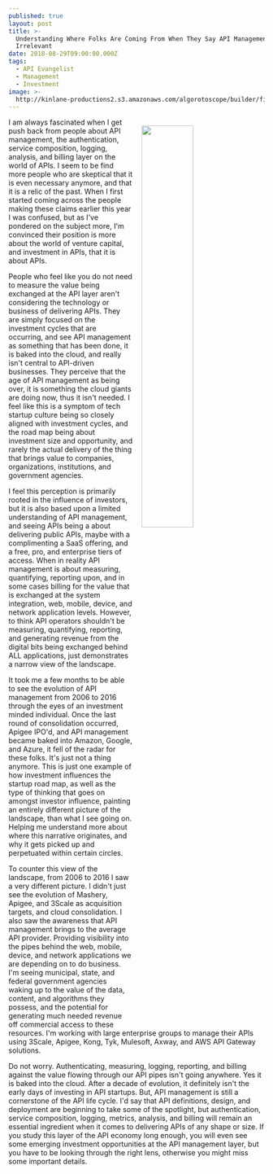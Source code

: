 ```yaml
---
published: true
layout: post
title: >-
  Understanding Where Folks Are Coming From When They Say API Management Is
  Irrelevant
date: 2018-08-29T09:00:00.000Z
tags:
  - API Evangelist
  - Management
  - Investment
image: >-
  http://kinlane-productions2.s3.amazonaws.com/algorotoscope/builder/filtered/23_19_800_500_0_max_0_-5_-1.jpg
---
```

<p><img src="{{ page.image }}" width="45%" align="right" style="padding: 15px;" /></p>I am always fascinated when I get push back from people about API management, the authentication, service composition, logging, analysis, and billing layer on the world of APIs. I seem to be find more people who are skeptical that it is even necessary anymore, and that it is a relic of the past. When I first started coming across the people making these claims earlier this year I was confused, but as I've pondered on the subject more, I'm convinced their position is more about the world of venture capital, and investment in APIs, that it is about APIs.

People who feel like you do not need to measure the value being exchanged at the API layer aren't considering the technology or business of delivering APIs. They are simply focused on the investment cycles that are occurring, and see API management as something that has been done, it is baked into the cloud, and really isn't central to API-driven businesses. They perceive that the age of API management as being over, it is something the cloud giants are doing now, thus it isn't needed. I feel like this is a symptom of tech startup culture being so closely aligned with investment cycles, and the road map being about investment size and opportunity, and rarely the actual delivery of the thing that brings value to companies, organizations, institutions, and government agencies.

I feel this perception is primarily rooted in the influence of investors, but it is also based upon a limited understanding of API management, and seeing APIs being a about delivering public APIs, maybe with a complimenting a SaaS offering, and a free, pro, and enterprise tiers of access. When in reality API management is about measuring, quantifying, reporting upon, and in some cases billing for the value that is exchanged at the system integration, web, mobile, device, and network application levels. However, to think API operators shouldn't be measuring, quantifying, reporting, and generating revenue from the digital bits being exchanged behind ALL applications, just demonstrates a narrow view of the landscape.

It took me a few months to be able to see the evolution of API management from 2006 to 2016 through the eyes of an investment minded individual. Once the last round of consolidation occurred, Apigee IPO'd, and API management became baked into Amazon, Google, and Azure, it fell of the radar for these folks. It's just not a thing anymore. This is just one example of how investment influences the startup road map, as well as the type of thinking that goes on amongst investor influence, painting an entirely different picture of the landscape, than what I see going on. Helping me understand more about where this narrative originates, and why it gets picked up and perpetuated within certain circles.

To counter this view of the landscape, from 2006 to 2016 I saw a very different picture. I didn't just see the evolution of Mashery, Apigee, and 3Scale as acquisition targets, and cloud consolidation. I also saw the awareness that API management brings to the average API provider. Providing visibility into the pipes behind the web, mobile, device, and network applications we are depending on to do business. I'm seeing municipal, state, and federal government agencies waking up to the value of the data, content, and algorithms they possess, and the potential for generating much needed revenue off commercial access to these resources. I'm working with large enterprise groups to manage their APIs using 3Scale, Apigee, Kong, Tyk, Mulesoft, Axway, and AWS API Gateway solutions.

Do not worry. Authenticating, measuring, logging, reporting, and billing against the value flowing through our API pipes isn't going anywhere. Yes it is baked into the cloud. After a decade of evolution, it definitely isn't the early days of investing in API startups. But, API management is still a cornerstone of the API life cycle. I'd say that API definitions, design, and deployment are beginning to take some of the spotlight, but authentication, service composition, logging, metrics, analysis, and billing will remain an essential ingredient when it comes to delivering APIs of any shape or size. If you study this layer of the API economy long enough, you will even see some emerging investment opportunities at the API management layer, but you have to be looking through the right lens, otherwise you might miss some important details.
